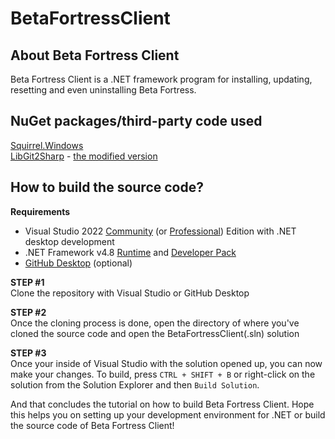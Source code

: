 # BetaFortressClient
## About Beta Fortress Client
Beta Fortress Client is a .NET framework program for installing, updating, resetting and even uninstalling Beta Fortress.

## NuGet packages/third-party code used
[Squirrel.Windows](https://github.com/squirrel/Squirrel.Windows) \
[LibGit2Sharp](https://github.com/libgit2/LibGit2Sharp) - [the modified version](https://github.com/andersklepaker/libgit2sharp) 

## How to build the source code?
**Requirements**
- Visual Studio 2022 [Community](https://visualstudio.microsoft.com/thank-you-downloading-visual-studio/?sku=Community&channel=Release&version=VS2022&source=VSLandingPage&cid=2030&passive=false) (or [Professional](https://visualstudio.microsoft.com/thank-you-downloading-visual-studio/?sku=Professional&channel=Release&version=VS2022&source=VSLandingPage&cid=2030&passive=false)) Edition with .NET desktop development
- .NET Framework v4.8 [Runtime](https://dotnet.microsoft.com/en-us/download/dotnet-framework/thank-you/net48-web-installer) and [Developer Pack](https://dotnet.microsoft.com/en-us/download/dotnet-framework/thank-you/net48-developer-pack-offline-installer)
- [GitHub Desktop](https://desktop.github.com) (optional)

**STEP #1** \
Clone the repository with Visual Studio or GitHub Desktop

**STEP #2** \
Once the cloning process is done, open the directory of where you've cloned the source code and open the BetaFortressClient(.sln) solution

**STEP #3** \
Once your inside of Visual Studio with the solution opened up, you can now make your changes. To build, press `CTRL + SHIFT + B` or right-click on the solution from the Solution Explorer and then `Build Solution`.

And that concludes the tutorial on how to build Beta Fortress Client. Hope this helps you on setting up your development environment for .NET or build the source code of Beta Fortress Client!
